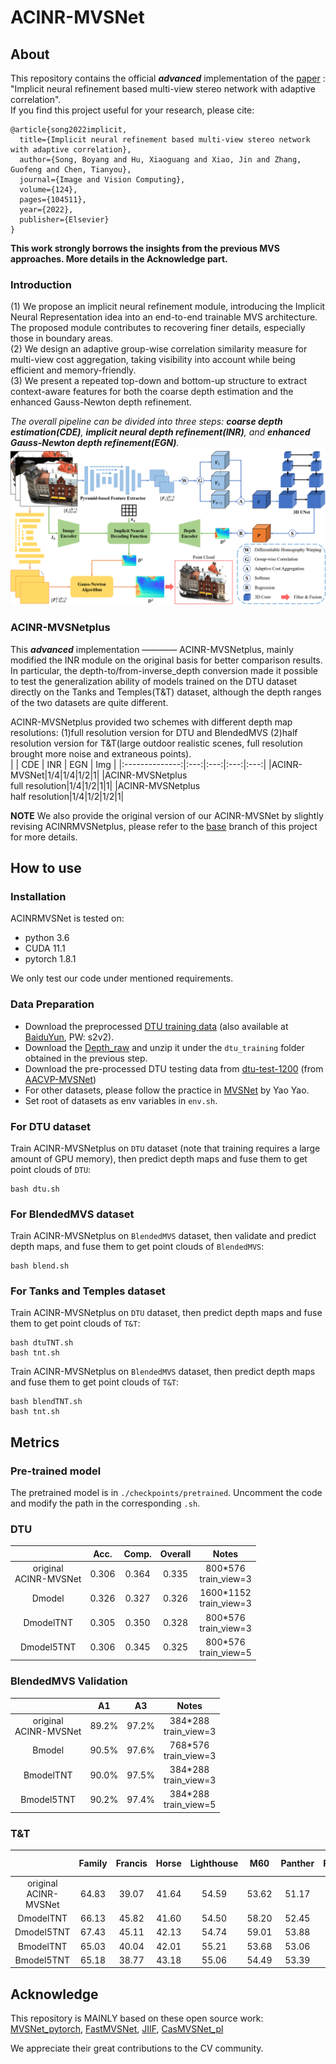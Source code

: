 # ACINR-MVSNet
## About 
This repository contains the official ***advanced*** implementation of the [paper](https://www.sciencedirect.com/science/article/pii/S0262885622001408) : "Implicit neural refinement based multi-view stereo network with adaptive correlation".  
If you find this project useful for your research, please cite:  
```
@article{song2022implicit,
  title={Implicit neural refinement based multi-view stereo network with adaptive correlation},
  author={Song, Boyang and Hu, Xiaoguang and Xiao, Jin and Zhang, Guofeng and Chen, Tianyou},
  journal={Image and Vision Computing},
  volume={124},
  pages={104511},
  year={2022},
  publisher={Elsevier}
}
```
**This work strongly borrows the insights from the previous MVS approaches. More details in the Acknowledge part.**
### Introduction
(1) We propose an implicit neural refinement module, introducing the Implicit Neural Representation idea into an end-to-end trainable MVS architecture. The proposed module contributes to recovering finer details, especially those in boundary areas.  
(2) We design an adaptive group-wise correlation similarity measure for multi-view cost aggregation, taking visibility into account while being efficient and memory-friendly.  
(3) We present a repeated top-down and bottom-up structure to extract context-aware features for both the coarse depth estimation and the enhanced Gauss-Newton depth refinement.  
  
*The overall pipeline can be divided into three steps: **coarse depth estimation(CDE)**, **implicit neural depth refinement(INR)**, and **enhanced Gauss-Newton depth refinement(EGN)**.*  
![](https://github.com/Boyang-Song/ACINR-MVSNet/blob/main/doc/Network%20Architecture.png)  

### ACINR-MVSNetplus
This ***advanced*** implementation ———— ACINR-MVSNetplus, mainly modified the INR module on the original basis for better comparison results. In particular, the depth-to/from-inverse_depth conversion made it possible to test the generalization ability of models trained on the DTU dataset directly on the Tanks and Temples(T&T) dataset, although the depth ranges of the two datasets are quite different.  
  
ACINR-MVSNetplus provided two schemes with different depth map resolutions: (1)full resolution version for DTU and BlendedMVS (2)half resolution version for T&T(large outdoor realistic scenes, full resolution brought more noise and extraneous points).  
|                | CDE | INR | EGN | Img |
|:--------------:|:---:|:---:|:---:|:---:|
|ACINR-MVSNet|1/4|1/4|1/2|1|
|ACINR-MVSNetplus<br>full resolution|1/4|1/2|1|1|
|ACINR-MVSNetplus<br>half resolution|1/4|1/2|1/2|1|


**NOTE** We also provide the original version of our ACINR-MVSNet by slightly revising ACINRMVSNetplus, please refer to the [base](https://github.com/Boyang-Song/ACINR-MVSNet/tree/base) branch of this project for more details.


## How to use
### Installation
ACINRMVSNet is tested on:
- python 3.6
- CUDA 11.1
- pytorch 1.8.1
  
We only test our code under mentioned requirements.
### Data Preparation 
- Download the preprocessed [DTU training data](https://drive.google.com/file/d/1eDjh-_bxKKnEuz5h-HXS7EDJn59clx6V/view) (also available at [BaiduYun](https://pan.baidu.com/s/1Wb9E6BWCJu4wZfwxm_t4TQ#list/path=%2F), PW: s2v2).
- Download the [Depth_raw](https://virutalbuy-public.oss-cn-hangzhou.aliyuncs.com/share/cascade-stereo/CasMVSNet/dtu_data/dtu_train_hr/Depths_raw.zip) and unzip it under the `dtu_training` folder obtained in the previous step.
- Download the pre-processed DTU testing data from [dtu-test-1200](https://drive.google.com/file/d/1rX0EXlUL4prRxrRu2DgLJv2j7-tpUD4D/view) (from [AACVP-MVSNet](https://github.com/ArthasMil/AACVP-MVSNet))
- For other datasets, please follow the practice in [MVSNet](https://github.com/YoYo000/MVSNet) by Yao Yao.
- Set root of datasets as env variables in `env.sh`.
### For DTU dataset
Train ACINR-MVSNetplus on `DTU` dataset (note that training requires a large amount of GPU memory), then predict depth maps and fuse them to get point clouds of `DTU`:
```
bash dtu.sh
```
### For BlendedMVS dataset
Train ACINR-MVSNetplus on `BlendedMVS` dataset, then validate and predict depth maps, and fuse them to get point clouds of `BlendedMVS`:
```
bash blend.sh
```
### For Tanks and Temples dataset
Train ACINR-MVSNetplus on `DTU` dataset, then predict depth maps and fuse them to get point clouds of `T&T`:
```
bash dtuTNT.sh
bash tnt.sh
```
Train ACINR-MVSNetplus on `BlendedMVS` dataset, then predict depth maps and fuse them to get point clouds of `T&T`:
```
bash blendTNT.sh
bash tnt.sh
```
## Metrics
### Pre-trained model
The pretrained model is in `./checkpoints/pretrained`. Uncomment the code and modify the path in the corresponding `.sh`. 
### DTU
|                | Acc. | Comp. | Overall |    Notes    |
|:--------------:|:----:|:-----:|:-------:|:-----------:|
|original<br>ACINR-MVSNet|0.306|0.364|0.335|800*576<br>train_view=3|
|Dmodel|0.326|0.327|0.326|1600*1152<br>train_view=3|
|DmodelTNT|0.305|0.350|0.328|800*576<br>train_view=3|
|Dmodel5TNT|0.306|0.345|0.325|800*576<br>train_view=5|
### BlendedMVS Validation
|                |   A1   |   A3   |    Notes    |
|:--------------:|:------:|:------:|:-----------:|
|original<br>ACINR-MVSNet|89.2%|97.2%|384*288<br>train_view=3|
|Bmodel|90.5%|97.6%|768*576<br>train_view=3|
|BmodelTNT|90.0%|97.5%|384*288<br>train_view=3|
|Bmodel5TNT|90.2%|97.4%|384*288<br>train_view=5|
### T&T
|                | Family | Francis | Horse | Lighthouse | M60 | Panther | Playground | Train | **F-score** |    Notes    |
|:--------------:|:------:|:-------:|:-----:|:----------:|:---:|:-------:|:----------:|:-----:|:-----------:|:-----------:|
|original<br>ACINR-MVSNet|64.83|39.07|41.64|54.59|53.62|51.17|55.45|47.79|51.02|train_view=5|
|DmodelTNT|66.13|45.82|41.60|54.50|58.20|52.45|54.92|47.68|52.66|train_view=3|
|Dmodel5TNT|67.43|45.11|42.13|54.74|59.01|53.88|54.49|47.13|52.99|train_view=5|
|BmodelTNT|65.03|40.04|42.01|55.21|53.68|53.06|53.61|48.59|51.40|train_view=3|
|Bmodel5TNT|65.18|38.77|43.18|55.06|54.49|53.39|55.41|47.90|51.67|train_view=5|
## Acknowledge
This repository is MAINLY based on these open source work: [MVSNet_pytorch](https://github.com/xy-guo/MVSNet_pytorch), [FastMVSNet](https://github.com/svip-lab/FastMVSNet), [JIIF](https://github.com/ashawkey/jiif), [CasMVSNet_pl](https://github.com/kwea123/CasMVSNet_pl)  
  
We appreciate their great contributions to the CV community.
